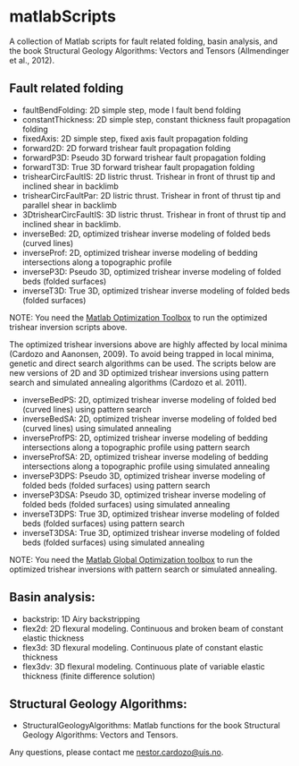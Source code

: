 # matlabScripts
A collection of Matlab scripts for fault related folding, basin analysis, and the book Structural Geology Algorithms: Vectors and Tensors (Allmendinger et al., 2012).

## Fault related folding

- faultBendFolding: 2D simple step, mode I fault bend folding
- constantThickness: 2D simple step, constant thickness fault propagation folding
- fixedAxis: 2D simple step, fixed axis fault propagation folding
- forward2D: 2D forward trishear fault propagation folding
- forwardP3D: Pseudo 3D forward trishear fault propagation folding
- forwardT3D: True 3D forward trishear fault propagation folding
- trishearCircFaultIS: 2D listric thrust. Trishear in front of thrust tip and inclined shear in backlimb
- trishearCircFaultPar: 2D listric thrust. Trishear in front of thrust tip and parallel shear in backlimb
- 3DtrishearCircFaultIS: 3D listric thrust. Trishear in front of thrust tip and inclined shear in backlimb.
- inverseBed: 2D, optimized trishear inverse modeling of folded beds (curved lines)
- inverseProf: 2D, optimized trishear inverse modeling of bedding intersections along a topographic profile
- inverseP3D: Pseudo 3D, optimized trishear inverse modeling of folded beds (folded surfaces)
- inverseT3D: True 3D, optimized trishear inverse modeling of folded beds (folded surfaces)

NOTE: You need the [Matlab Optimization Toolbox](http://www.mathworks.com/products/optimization/) to run the optimized trishear inversion scripts above.

The optimized trishear inversions above are highly affected by local minima (Cardozo and Aanonsen, 2009). To avoid being trapped in local minima, genetic and direct search algorithms can be used. The scripts below are new versions of 2D and 3D optimized trishear inversions using pattern search and simulated annealing algorithms (Cardozo et al. 2011).

- inverseBedPS: 2D, optimized trishear inverse modeling of folded bed (curved lines) using pattern search
- inverseBedSA: 2D, optimized trishear inverse modeling of folded bed (curved lines) using simulated annealing
- inverseProfPS: 2D, optimized trishear inverse modeling of bedding intersections along a topographic profile using pattern search
- inverseProfSA: 2D, optimized trishear inverse modeling of bedding intersections along a topographic profile using simulated annealing
- inverseP3DPS: Pseudo 3D, optimized trishear inverse modeling of folded beds (folded surfaces) using pattern search
- inverseP3DSA: Pseudo 3D, optimized trishear inverse modeling of folded beds (folded surfaces) using simulated annealing
- inverseT3DPS: True 3D, optimized trishear inverse modeling of folded beds (folded surfaces) using pattern search
- inverseT3DSA: True 3D, optimized trishear inverse modeling of folded beds (folded surfaces) using simulated annealing

NOTE: You need the [Matlab Global Optimization toolbox](https://se.mathworks.com/products/global-optimization.html) to run the optimized trishear inversions with pattern search or simulated annealing.

## Basin analysis:

- backstrip: 1D Airy backstripping
- flex2d: 2D flexural modeling. Continuous and broken beam of constant elastic thickness
- flex3d: 3D flexural modeling. Continuous plate of constant elastic thickness
- flex3dv: 3D flexural modeling. Continuous plate of variable elastic thickness (finite difference solution)

## Structural Geology Algorithms:

- StructuralGeologyAlgorithms: Matlab functions for the book Structural Geology Algorithms: Vectors and Tensors.

Any questions, please contact me [nestor.cardozo@uis.no](nestor.cardozo@uis.no).


